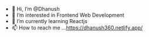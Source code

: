 - 👋 Hi, I’m @Dhanush
- 👀 I’m interested in Frontend Web Development
- 🌱 I’m currently learning Reactjs
- 📫 How to reach me ...https://dhanush360.netlify.app/

<!---
MDhanush08/MDhanush08 is a ✨ special ✨ repository because its `README.md` (this file) appears on your GitHub profile.
You can click the Preview link to take a look at your changes.
--->
